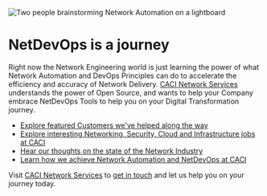 ![Two people brainstorming Network Automation on a lightboard](https://www.caci.co.uk/wp-content/uploads/2021/07/network_design_deployment_1920x1080_v2.png)

# NetDevOps is a journey
Right now the Network Engineering world is just learning the power of what Network Automation and DevOps Principles can do to accelerate the efficiency and accuracy of Network Delivery. [CACI Network Services](https://www.caci.co.uk/services/network-infrastructure-consulting/) understands the power of Open Source, and wants to help your Company embrace NetDevOps Tools to help you on your Digital Transformation journey.

- [Explore featured Customers we've helped along the way](https://www.caci.co.uk/insights-filter/?_sft_category=case-studies&_sft_services=network-design-deployment-management)
- [Explore interesting Networking, Security, Cloud and Infrastructure jobs at CACI](https://www.jobserve.com/gb/en/listings/employers/caci-network-services/?lid=6f0fd8f357)
- [Hear our thoughts on the state of the Network Industry](https://www.caci.co.uk/insights-filter/?_sft_category=opinions&_sft_services=network-design-deployment-management)
- [Learn how we achieve Network Automation and NetDevOps at CACI](https://info.caci.co.uk/network-automation-devops-caci)

Visit [CACI Network Services](https://www.caci.co.uk/services/network-infrastructure-consulting/) to [get in touch](https://info.caci.co.uk/contact-us-network-services) and let us help you on your journey today.
